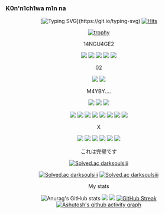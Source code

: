 ### K0n'n1ch1wa m1n na





<div align="center">
  
  
  
  
  
[![Typing SVG](https://readme-typing-svg.demolab.com?font=Fira+Code&pause=1000&width=435&lines=SN00.PY%EC%82%AC%EC%9E%A5%EC%9D%B8+GUCCUD42%EC%9E%85%EB%8B%88%EB%8B%A4.;%EC%9E%98%EB%B6%80%ED%83%81%EB%93%9C%EB%A6%BD%EB%8B%88%EB%8B%A4.)](https://git.io/typing-svg)
[![Hits](https://hits.seeyoufarm.com/api/count/incr/badge.svg?url=https%3A%2F%2Fgithub.com%2Fdkssud8150%2F&count_bg=%232AB4E5D6&title_bg=%23555555&icon=&icon_color=%23E7E7E7&title=views&edge_flat=false)](https://hits.seeyoufarm.com)

  
  
[![trophy](https://github-profile-trophy.vercel.app/?username=Leehomin11&theme=flat&column=7)](https://github.com/Leehomin11/)
  
  
  
14NGU4GE2
  
<a href="버튼을 눌렀을 때 이동할 링크" target="_blank"><img src="https://img.shields.io/badge/C-000000?style=flat-square&logo=C&logoColor=##A8B9CC"/></a> 
<a href="버튼을 눌렀을 때 이동할 링크" target="_blank"><img src="https://img.shields.io/badge/PYTH0N-000000?style=flat-square&logo=Python&logoColor=#3776AB"/></a> 
<a href="버튼을 눌렀을 때 이동할 링크" target="_blank"><img src="https://img.shields.io/badge/J2-000000?style=flat-square&logo=javascript&logoColor=#3776AB"/></a> 
<a href="버튼을 눌렀을 때 이동할 링크" target="_blank"><img src="https://img.shields.io/badge/HTM1-000000?style=flat-square&logo=Html5&logoColor=#3776AB"/></a> 
<a href="버튼을 눌렀을 때 이동할 링크" target="_blank"><img src="https://img.shields.io/badge/C22-000000?style=flat-square&logo=CSS3&logoColor=#1572B6"/></a> 
 
  
  
  
  
  
  
  
  
02

<a href="버튼을 눌렀을 때 이동할 링크" target="_blank"><img src="https://img.shields.io/badge/M4C_02-000000?style=flat-square&logo=macOS&logoColor=#3776AB"/></a> 
<a href="버튼을 눌렀을 때 이동할 링크" target="_blank"><img src="https://img.shields.io/badge/W1ND0W2-000000?style=flat-square&logo=Windows&logoColor=#0078D6"/></a>



M4YBY....

<a href="버튼을 눌렀을 때 이동할 링크" target="_blank"><img src="https://img.shields.io/badge/EC-000000?style=flat-square&logo=Eclipse IDE&logoColor=#3776AB"/></a>
<a href="버튼을 눌렀을 때 이동할 링크" target="_blank"><img src="https://img.shields.io/badge/VSC-000000?style=flat-square&logo=Visual Studio Code&logoColor=#007ACC"/></a>
<a href="버튼을 눌렀을 때 이동할 링크" target="_blank"><img src="https://img.shields.io/badge/XC0DE-000000?style=flat-square&logo=Xcode&logoColor=#3776AB"/></a>
  
<a href="버튼을 눌렀을 때 이동할 링크" target="_blank"><img src="https://img.shields.io/badge/C1-000000?style=flat-square&logo=CLion&logoColor=#0078D6"/></a> 
<a href="버튼을 눌렀을 때 이동할 링크" target="_blank"><img src="https://img.shields.io/badge/W2-000000?style=flat-square&logo=WebStorm&logoColor=#0078D6"/></a>
<a href="버튼을 눌렀을 때 이동할 링크" target="_blank"><img src="https://img.shields.io/badge/1J-000000?style=flat-square&logo=IntelliJ IDEA&logoColor=#3776AB"/></a> 
<a href="버튼을 눌렀을 때 이동할 링크" target="_blank"><img src="https://img.shields.io/badge/RD-000000?style=flat-square&logo=Rider&logoColor=#3776AB"/></a> 
<a href="버튼을 눌렀을 때 이동할 링크" target="_blank"><img src="https://img.shields.io/badge/P2-000000?style=flat-square&logo=PhpStorm&logoColor=#3776AB"/></a>
<a href="버튼을 눌렀을 때 이동할 링크" target="_blank"><img src="https://img.shields.io/badge/DG-000000?style=flat-square&logo=DataGrip&logoColor=#3776AB"/></a>
<a href="버튼을 눌렀을 때 이동할 링크" target="_blank"><img src="https://img.shields.io/badge/PC-000000?style=flat-square&logo=PyCharm&logoColor=#3776AB"/></a>
<a href="버튼을 눌렀을 때 이동할 링크" target="_blank"><img src="https://img.shields.io/badge/TC-000000?style=flat-square&logo=TeamCity&logoColor=#3776AB"/></a>





X
  
<a href="(https://www.instagram.com/homin0902/)" target="_blank"><img src="https://img.shields.io/badge/1N2T4GR4M-000000?style=flat-square&logo=Instagram&logoColor=#3776AB"/></a>
<a href="(https://www.instagram.com/00snoo.py/)" target="_blank"><img src="https://img.shields.io/badge/C0MP4NY-000000?style=flat-square&logo=Instagram&logoColor=#3776AB"/></a>
<a href="(https://www.facebook.com/profile.php?id=100038247066322)" target="_blank"><img src="https://img.shields.io/badge/F4CEB00K-000000?style=flat-square&logo=Facebook&logoColor=#3776AB"/></a>
<a href="" target="_blank"><img src="https://img.shields.io/badge/D12C0RD-000000?style=flat-square&logo=Discord&logoColor=#3776AB"/></a>
<a href="https://twitter.com/annyeonghasal13" target="_blank"><img src="https://img.shields.io/badge/TW1TTER-000000?style=flat-square&logo=Twitter&logoColor=#3776AB"/></a>
<a href="버튼을 눌렀을 때 이동할 링크" target="_blank"><img src="https://img.shields.io/badge/2TE4M-000000?style=flat-square&logo=Steam&logoColor=#3776AB"/></a>




これは完璧です
  
[![Solved.ac
darksoulsiii](http://mazassumnida.wtf/api/mini/generate_badge?boj=darksoulsiii)](https://solved.ac/darksoulsiii)
  
[![Solved.ac
darksoulsiii](http://mazassumnida.wtf/api/v2/generate_badge?boj=darksoulsiii)](https://solved.ac/darksoulsiii) 
[![Solved.ac
darksoulsiii](http://mazassumnida.wtf/api/generate_badge?boj=darksoulsiii)](https://solved.ac/darksoulsiii)





My stats



![Anurag's GitHub stats](https://github-readme-stats.vercel.app/api?username=Leehomin11&show_icons=true&theme=radical)
![](http://github-profile-summary-cards.vercel.app/api/cards/profile-details?username=Leehomin11&theme=2077)
![](http://github-profile-summary-cards.vercel.app/api/cards/stats?username=Leehomin11&theme=2077)
[![GitHub Streak](https://github-readme-streak-stats.herokuapp.com/?user=Leehomin11&theme=dark)](https://git.io/streak-stats)
[![Ashutosh's github activity graph](https://github-readme-activity-graph.cyclic.app/graph?username=Leehomin11&theme=react-dark)](https://github.com/ashutosh00710/github-readme-activity-graph)

  

 
  </div>
